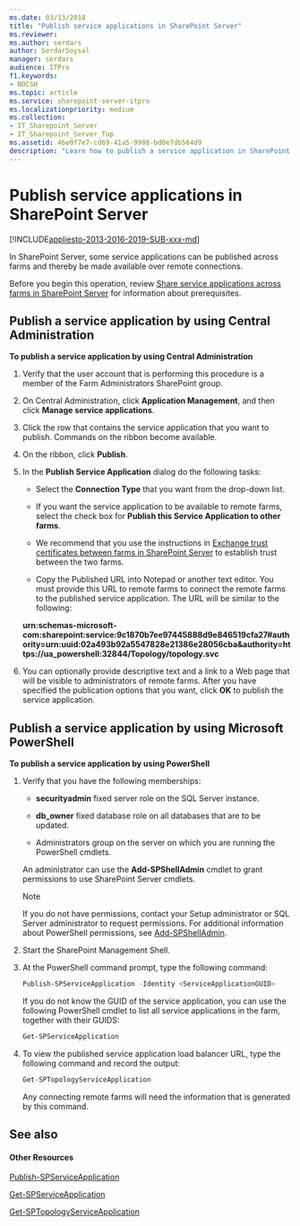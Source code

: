 ```yaml
---
ms.date: 03/13/2018
title: "Publish service applications in SharePoint Server"
ms.reviewer: 
ms.author: serdars
author: SerdarSoysal
manager: serdars
audience: ITPro
f1.keywords:
- NOCSH
ms.topic: article
ms.service: sharepoint-server-itpro
ms.localizationpriority: medium
ms.collection:
- IT_Sharepoint_Server
- IT_Sharepoint_Server_Top
ms.assetid: 46e0f7e7-cd69-41a5-9988-bd0e7db564d9
description: "Learn how to publish a service application in SharePoint Server."
---
```


# Publish service applications in SharePoint Server

[!INCLUDE[appliesto-2013-2016-2019-SUB-xxx-md](../includes/appliesto-2013-2016-2019-SUB-xxx-md.md)] 
  
In SharePoint Server, some service applications can be published across farms and thereby be made available over remote connections.
  
    
Before you begin this operation, review [Share service applications across farms in SharePoint Server](share-service-applications-across-farms.md) for information about prerequisites.

## Publish a service application by using Central Administration 
  
 **To publish a service application by using Central Administration**
  
1. Verify that the user account that is performing this procedure is a member of the Farm Administrators SharePoint group.
    
2. On Central Administration, click **Application Management**, and then click **Manage service applications**.
    
3. Click the row that contains the service application that you want to publish. Commands on the ribbon become available.
    
4. On the ribbon, click **Publish**.
    
5. In the **Publish Service Application** dialog do the following tasks: 
    
   - Select the **Connection Type** that you want from the drop-down list. 
    
   - If you want the service application to be available to remote farms, select the check box for **Publish this Service Application to other farms**.
    
   - We recommend that you use the instructions in [Exchange trust certificates between farms in SharePoint Server](exchange-trust-certificates-between-farms.md) to establish trust between the two farms. 
    
   - Copy the Published URL into Notepad or another text editor. You must provide this URL to remote farms to connect the remote farms to the published service application. The URL will be similar to the following:
    
   **urn:schemas-microsoft-com:sharepoint:service:9c1870b7ee97445888d9e846519cfa27#authority=urn:uuid:02a493b92a5547828e21386e28056cba&amp;authority=https://ua_powershell:32844/Topology/topology.svc**
    
6. You can optionally provide descriptive text and a link to a Web page that will be visible to administrators of remote farms. After you have specified the publication options that you want, click **OK** to publish the service application. 
    
## Publish a service application by using Microsoft PowerShell

 **To publish a service application by using PowerShell**
  
1. Verify that you have the following memberships:
    
   - **securityadmin** fixed server role on the SQL Server instance. 
    
   - **db_owner** fixed database role on all databases that are to be updated. 
    
   - Administrators group on the server on which you are running the PowerShell cmdlets.
    
   An administrator can use the **Add-SPShellAdmin** cmdlet to grant permissions to use SharePoint Server cmdlets. 
    
   > [!NOTE]
   > If you do not have permissions, contact your Setup administrator or SQL Server administrator to request permissions. For additional information about PowerShell permissions, see [Add-SPShellAdmin](/powershell/module/sharepoint-server/add-spshelladmin). 
  
2. Start the SharePoint Management Shell.
    
3. At the PowerShell command prompt, type the following command:
    
   ```powershell
   Publish-SPServiceApplication -Identity <ServiceApplicationGUID>
   ```

   If you do not know the GUID of the service application, you can use the following PowerShell cmdlet to list all service applications in the farm, together with their GUIDS:
    
   ```powershell
   Get-SPServiceApplication
   ```

4. To view the published service application load balancer URL, type the following command and record the output: 
    
   ```powershell
   Get-SPTopologyServiceApplication
   ```

   Any connecting remote farms will need the information that is generated by this command.
    
## See also

#### Other Resources

[Publish-SPServiceApplication](/powershell/module/sharepoint-server/Publish-SPServiceApplication?view=sharepoint-ps&preserve-view=true)
  
[Get-SPServiceApplication](/powershell/module/sharepoint-server/Get-SPServiceApplication?view=sharepoint-ps&preserve-view=true)
  
[Get-SPTopologyServiceApplication](/powershell/module/sharepoint-server/Get-SPTopologyServiceApplication?view=sharepoint-ps&preserve-view=true)


